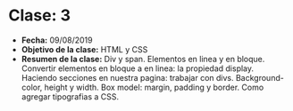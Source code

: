 # Clase: 3
* **Fecha:** 09/08/2019
* **Objetivo de la clase:** HTML y CSS	
* **Resumen de la clase:**
Div y span. Elementos en linea y en bloque. Convertir elementos en bloque a en linea: la propiedad display. Haciendo secciones en nuestra pagina: trabajar con divs. Background-color, height y width. Box model: margin, padding y border. Como agregar tipografias a CSS.  